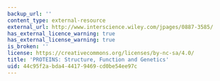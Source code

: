 ```yaml
---
backup_url: ''
content_type: external-resource
external_url: http://www.interscience.wiley.com/jpages/0887-3585/
has_external_licence_warning: true
has_external_license_warning: true
is_broken: ''
license: https://creativecommons.org/licenses/by-nc-sa/4.0/
title: 'PROTEINS: Structure, Function and Genetics'
uid: 44c95f2a-bda4-4417-9469-cd0be54ee97c
---
```

